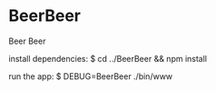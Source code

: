 BeerBeer
========

Beer Beer


install dependencies:
     $ cd ../BeerBeer && npm install

   run the app:
     $ DEBUG=BeerBeer ./bin/www


